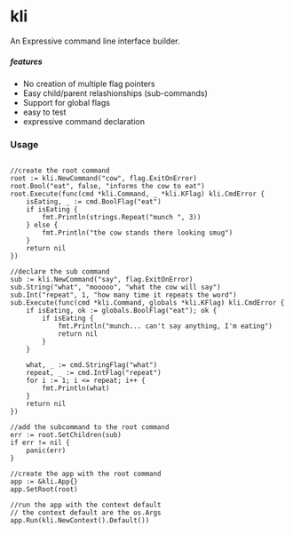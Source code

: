 # kli

An Expressive command line interface builder. 

##### features
- No creation of multiple flag pointers
- Easy child/parent relashionships (sub-commands)
- Support for global flags
- easy to test
- expressive command declaration 

### Usage

```

//create the root command
root := kli.NewCommand("cow", flag.ExitOnError)
root.Bool("eat", false, "informs the cow to eat")
root.Execute(func(cmd *kli.Command, _ *kli.KFlag) kli.CmdError {
    isEating, _ := cmd.BoolFlag("eat")
    if isEating {
        fmt.Println(strings.Repeat("munch ", 3))
    } else {
        fmt.Println("the cow stands there looking smug")
    }
    return nil
})

//declare the sub command
sub := kli.NewCommand("say", flag.ExitOnError)
sub.String("what", "mooooo", "what the cow will say")
sub.Int("repeat", 1, "how many time it repeats the word")
sub.Execute(func(cmd *kli.Command, globals *kli.KFlag) kli.CmdError {
    if isEating, ok := globals.BoolFlag("eat"); ok {
        if isEating {
            fmt.Println("munch... can't say anything, I'm eating")
            return nil
        }
    }

    what, _ := cmd.StringFlag("what")
    repeat, _ := cmd.IntFlag("repeat")
    for i := 1; i <= repeat; i++ {
        fmt.Println(what)
    }
    return nil
})

//add the subcommand to the root command
err := root.SetChildren(sub)
if err != nil {
    panic(err)
}

//create the app with the root command
app := &kli.App{}
app.SetRoot(root)

//run the app with the context default
// the context default are the os.Args
app.Run(kli.NewContext().Default())

```
